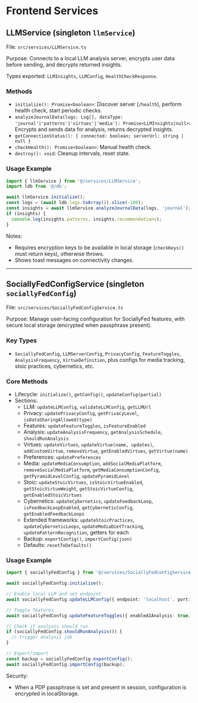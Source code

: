 # Frontend Services

## LLMService (singleton `llmService`)
File: `src/services/LLMService.ts`

Purpose: Connects to a local LLM analysis server, encrypts user data before sending, and decrypts returned insights.

Types exported: `LLMInsights`, `LLMConfig`, `HealthCheckResponse`.

### Methods
- `initialize(): Promise<boolean>`: Discover server (`/health`), perform health check, start periodic checks.
- `analyzeJournalData(logs: Log[], dataType: 'journal'|'patterns'|'virtues'|'media'): Promise<LLMInsights|null>`: Encrypts and sends data for analysis, returns decrypted insights.
- `getConnectionStatus(): { connected: boolean; serverUrl: string | null }`
- `checkHealth(): Promise<boolean>`: Manual health check.
- `destroy(): void`: Cleanup intervals, reset state.

### Usage Example
```ts
import { llmService } from '@/services/LLMService';
import ldb from '@/db';

await llmService.initialize();
const logs = (await ldb.logs.toArray()).slice(-100);
const insights = await llmService.analyzeJournalData(logs, 'journal');
if (insights) {
  console.log(insights.patterns, insights.recommendations);
}
```

Notes:
- Requires encryption keys to be available in local storage (`checkKeys()` must return keys), otherwise throws.
- Shows toast messages on connectivity changes.

---

## SociallyFedConfigService (singleton `sociallyFedConfig`)
File: `src/services/SociallyFedConfigService.ts`

Purpose: Manage user-facing configuration for SociallyFed features, with secure local storage (encrypted when passphrase present).

### Key Types
- `SociallyFedConfig`, `LLMServerConfig`, `PrivacyConfig`, `FeatureToggles`, `AnalysisFrequency`, `VirtueDefinition`, plus configs for media tracking, stoic practices, cybernetics, etc.

### Core Methods
- Lifecycle: `initialize()`, `getConfig()`, `updateConfig(partial)`
- Sections:
  - LLM: `updateLLMConfig`, `validateLLMConfig`, `getLLMUrl`
  - Privacy: `updatePrivacyConfig`, `getPrivacyLevel`, `isDataSharingAllowed(type)`
  - Features: `updateFeatureToggles`, `isFeatureEnabled`
  - Analysis: `updateAnalysisFrequency`, `getAnalysisSchedule`, `shouldRunAnalysis`
  - Virtues: `updateVirtues`, `updateVirtue(name, updates)`, `addCustomVirtue`, `removeVirtue`, `getEnabledVirtues`, `getVirtue(name)`
  - Preferences: `updatePreferences`
  - Media: `updateMediaConsumption`, `addSocialMediaPlatform`, `removeSocialMediaPlatform`, `getMediaConsumptionConfig`, `getPyramidLevelConfig`, `updatePyramidLevel`
  - Stoic: `updateStoicVirtues`, `isStoicVirtueEnabled`, `getStoicVirtueWeight`, `getStoicVirtueConfig`, `getEnabledStoicVirtues`
  - Cybernetics: `updateCybernetics`, `updateFeedbackLoop`, `isFeedbackLoopEnabled`, `getCyberneticConfig`, `getEnabledFeedbackLoops`
  - Extended frameworks: `updateStoicPractices`, `updateCyberneticLoops`, `updateMediaDietTracking`, `updatePatternRecognition`, getters for each
  - Backup: `exportConfig()`, `importConfig(json)`
  - Defaults: `resetToDefaults()`

### Usage Example
```ts
import { sociallyFedConfig } from '@/services/SociallyFedConfigService';

await sociallyFedConfig.initialize();

// Enable local LLM and set endpoint
await sociallyFedConfig.updateLLMConfig({ endpoint: 'localhost', port: 3001, protocol: 'http' });

// Toggle features
await sociallyFedConfig.updateFeatureToggles({ enableAIAnalysis: true, enableVirtueTracking: true });

// Check if analysis should run
if (sociallyFedConfig.shouldRunAnalysis()) {
  // trigger analysis job
}

// Export/import
const backup = sociallyFedConfig.exportConfig();
await sociallyFedConfig.importConfig(backup);
```

Security:
- When a PDP passphrase is set and present in session, configuration is encrypted in localStorage.